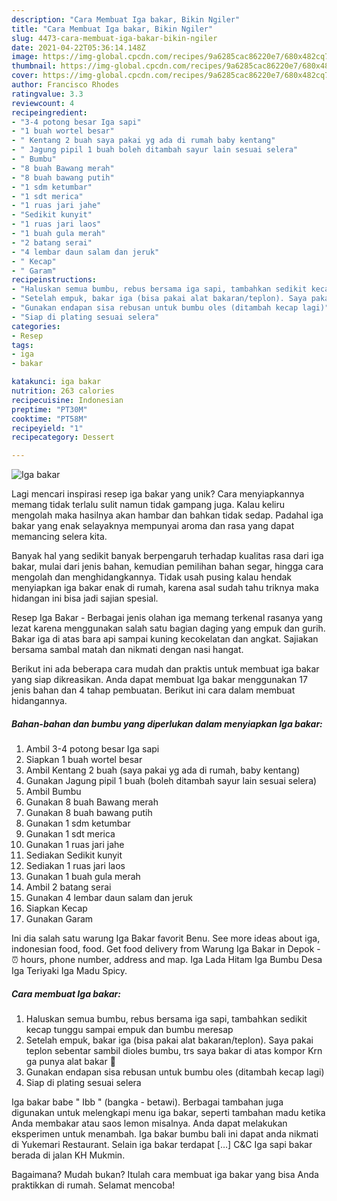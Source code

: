 ```yaml
---
description: "Cara Membuat Iga bakar, Bikin Ngiler"
title: "Cara Membuat Iga bakar, Bikin Ngiler"
slug: 4473-cara-membuat-iga-bakar-bikin-ngiler
date: 2021-04-22T05:36:14.148Z
image: https://img-global.cpcdn.com/recipes/9a6285cac86220e7/680x482cq70/iga-bakar-foto-resep-utama.jpg
thumbnail: https://img-global.cpcdn.com/recipes/9a6285cac86220e7/680x482cq70/iga-bakar-foto-resep-utama.jpg
cover: https://img-global.cpcdn.com/recipes/9a6285cac86220e7/680x482cq70/iga-bakar-foto-resep-utama.jpg
author: Francisco Rhodes
ratingvalue: 3.3
reviewcount: 4
recipeingredient:
- "3-4 potong besar Iga sapi"
- "1 buah wortel besar"
- " Kentang 2 buah saya pakai yg ada di rumah baby kentang"
- " Jagung pipil 1 buah boleh ditambah sayur lain sesuai selera"
- " Bumbu"
- "8 buah Bawang merah"
- "8 buah bawang putih"
- "1 sdm ketumbar"
- "1 sdt merica"
- "1 ruas jari jahe"
- "Sedikit kunyit"
- "1 ruas jari laos"
- "1 buah gula merah"
- "2 batang serai"
- "4 lembar daun salam dan jeruk"
- " Kecap"
- " Garam"
recipeinstructions:
- "Haluskan semua bumbu, rebus bersama iga sapi, tambahkan sedikit kecap tunggu sampai empuk dan bumbu meresap"
- "Setelah empuk, bakar iga (bisa pakai alat bakaran/teplon). Saya pakai teplon sebentar sambil dioles bumbu, trs saya bakar di atas kompor Krn ga punya alat bakar 🤭"
- "Gunakan endapan sisa rebusan untuk bumbu oles (ditambah kecap lagi)"
- "Siap di plating sesuai selera"
categories:
- Resep
tags:
- iga
- bakar

katakunci: iga bakar 
nutrition: 263 calories
recipecuisine: Indonesian
preptime: "PT30M"
cooktime: "PT58M"
recipeyield: "1"
recipecategory: Dessert

---
```



![Iga bakar](https://img-global.cpcdn.com/recipes/9a6285cac86220e7/680x482cq70/iga-bakar-foto-resep-utama.jpg)

Lagi mencari inspirasi resep iga bakar yang unik? Cara menyiapkannya memang tidak terlalu sulit namun tidak gampang juga. Kalau keliru mengolah maka hasilnya akan hambar dan bahkan tidak sedap. Padahal iga bakar yang enak selayaknya mempunyai aroma dan rasa yang dapat memancing selera kita.

Banyak hal yang sedikit banyak berpengaruh terhadap kualitas rasa dari iga bakar, mulai dari jenis bahan, kemudian pemilihan bahan segar, hingga cara mengolah dan menghidangkannya. Tidak usah pusing kalau hendak menyiapkan iga bakar enak di rumah, karena asal sudah tahu triknya maka hidangan ini bisa jadi sajian spesial.

Resep Iga Bakar - Berbagai jenis olahan iga memang terkenal rasanya yang lezat karena menggunakan salah satu bagian daging yang empuk dan gurih. Bakar iga di atas bara api sampai kuning kecokelatan dan angkat. Sajiakan bersama sambal matah dan nikmati dengan nasi hangat.


Berikut ini ada beberapa cara mudah dan praktis untuk membuat iga bakar yang siap dikreasikan. Anda dapat membuat Iga bakar menggunakan 17 jenis bahan dan 4 tahap pembuatan. Berikut ini cara dalam membuat hidangannya.

<!--inarticleads1-->

##### Bahan-bahan dan bumbu yang diperlukan dalam menyiapkan Iga bakar:

1. Ambil 3-4 potong besar Iga sapi
1. Siapkan 1 buah wortel besar
1. Ambil  Kentang 2 buah (saya pakai yg ada di rumah, baby kentang)
1. Gunakan  Jagung pipil 1 buah (boleh ditambah sayur lain sesuai selera)
1. Ambil  Bumbu
1. Gunakan 8 buah Bawang merah
1. Gunakan 8 buah bawang putih
1. Gunakan 1 sdm ketumbar
1. Gunakan 1 sdt merica
1. Gunakan 1 ruas jari jahe
1. Sediakan Sedikit kunyit
1. Sediakan 1 ruas jari laos
1. Gunakan 1 buah gula merah
1. Ambil 2 batang serai
1. Gunakan 4 lembar daun salam dan jeruk
1. Siapkan  Kecap
1. Gunakan  Garam


Ini dia salah satu warung Iga Bakar favorit Benu. See more ideas about iga, indonesian food, food. Get food delivery from Warung Iga Bakar in Depok - ⏰ hours, phone number, address and map. Iga Lada Hitam Iga Bumbu Desa Iga Teriyaki Iga Madu Spicy. 

<!--inarticleads2-->

##### Cara membuat Iga bakar:

1. Haluskan semua bumbu, rebus bersama iga sapi, tambahkan sedikit kecap tunggu sampai empuk dan bumbu meresap
1. Setelah empuk, bakar iga (bisa pakai alat bakaran/teplon). Saya pakai teplon sebentar sambil dioles bumbu, trs saya bakar di atas kompor Krn ga punya alat bakar 🤭
1. Gunakan endapan sisa rebusan untuk bumbu oles (ditambah kecap lagi)
1. Siap di plating sesuai selera


Iga bakar babe &#34; Ibb &#34; (bangka - betawi). Berbagai tambahan juga digunakan untuk melengkapi menu iga bakar, seperti tambahan madu ketika Anda membakar atau saos lemon misalnya. Anda dapat melakukan eksperimen untuk menambah. Iga bakar bumbu bali ini dapat anda nikmati di Yukemari Restaurant. Selain iga bakar terdapat […] C&amp;C Iga sapi bakar berada di jalan KH Mukmin. 

Bagaimana? Mudah bukan? Itulah cara membuat iga bakar yang bisa Anda praktikkan di rumah. Selamat mencoba!
